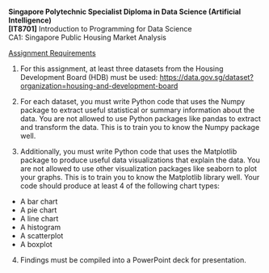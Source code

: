 <b>Singapore Polytechnic Specialist Diploma in Data Science (Artificial Intelligence)</b><br>
<b>[IT8701]</b> Introduction to Programming for Data Science<br>
CA1: Singapore Public Housing Market Analysis

<ins>Assignment Requirements</ins>

1. For this assignment, at least three datasets from the Housing Development Board (HDB) must be used:
https://data.gov.sg/dataset?organization=housing-and-development-board

2. For each dataset, you must write Python code that uses the Numpy package to extract useful statistical or summary information about the data.  You are not allowed to use Python packages like pandas to extract and transform the data.  This is to train you to know the Numpy package well.

3. Additionally, you must write Python code that uses the Matplotlib package to produce useful data visualizations that explain the data.  You are not allowed to use other visualization packages like seaborn to plot your graphs. This is to train you to know the Matplotlib library well. Your code should produce at least 4 of the following chart types:
* A bar chart
* A pie chart
* A line chart
* A histogram
* A scatterplot
* A boxplot 

4. Findings must be compiled into a PowerPoint deck for presentation.
